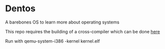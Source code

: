 # Dentos
A barebones OS to learn more about operating systems

This repo requires the building of a cross-compiler which can be done [here](https://wiki.osdev.org/GCC_Cross-Compiler)

Run with qemu-system-i386 -kernel kernel.elf
